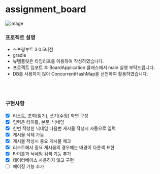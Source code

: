 # assignment_board
![image](https://user-images.githubusercontent.com/96047335/228751526-7c55e961-dace-43e3-b9c7-774371d32f2b.png)


### 프로젝트 설명 
- 스프링부트 3.0.5버전
- gradle
- 뷰템플릿은 타임리프를 이용하여 작성하였습니다.
- 프로젝트 임포트 후 BoardApplication 클래스에서 main 실행 부탁드립니다.
- DB를 사용하지 않아 ConcurrentHashMap을 선언하여 활용하였습니다.

<br/>
<br/>

### 구현사항
- [x] 리스트, 조회(읽기), 쓰기(수정) 화면 구성
- [x] 입력은 타이틀, 본문, 닉네임
- [x] 한번 작성한 닉네임 다음번 게시물 작성시 자동으로 입력
- [x] 게시물 삭제 가능
- [x] 게시물 작성시 중요 게시물 체크
- [x] 리스트에서 중요 게시물의 경우에는 배경이 다른색 표현
- [x] 타이틀과 닉네임 검색 기능 추가
- [x] 데이터베이스 사용하지 않고 구현
- [ ] 페이징 기능 추가
